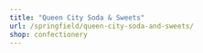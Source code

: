 ```yaml
---
title: "Queen City Soda & Sweets"
url: /springfield/queen-city-soda-and-sweets/
shop: confectionery
---
```

